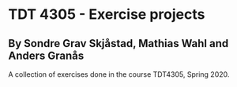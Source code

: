 # TDT 4305 - Exercise projects
## By Sondre Grav Skjåstad, Mathias Wahl and Anders Granås
A collection of exercises done in the course TDT4305, Spring 2020.

